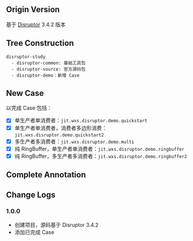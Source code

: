 ## Origin Version

基于 [Disruptor](https://github.com/LMAX-Exchange/disruptor) 3.4.2 版本

## Tree Construction

```
disruptor-study
  - disruptor-common: 基础工具包
  - disruptor-source: 官方源码包
  - disruptor-demo：新增 Case
```

## New Case

以完成 Case 包括：

- [x] 单生产者单消费者：`jit.wxs.disruptor.demo.quickstart`
- [x] 单生产者单消费者，消费者多边形消费：`jit.wxs.disruptor.demo.quickstart2`
- [x] 多生产者多消费者：`jit.wxs.disruptor.demo.multi`
- [x] 纯 RingBuffer，单生产者单消费者：`jit.wxs.disruptor.demo.ringbuffer`
- [x] 纯 RingBuffer，多生产者多消费者：`jit.wxs.disruptor.demo.ringbuffer2`

## Complete Annotation

## Change Logs

### 1.0.0

- 创建项目，源码基于 Disruptor 3.4.2
- 添加已完成 Case

